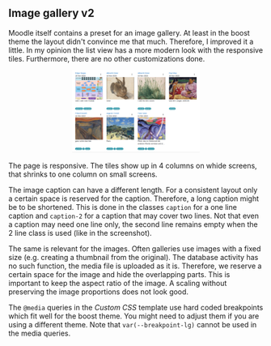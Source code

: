 ## Image gallery v2

Moodle itself contains a preset for an image gallery. At least in the boost
theme the layout didn't convince me that much. Therefore, I improved it a little.
In my opinion the list view has a more modern look with the responsive tiles.
Furthermore, there are no other customizations done.

<div style="margin: 0 25%">

![Screenshot](gallery_improved.png)

</div>

The page is responsive. The tiles show up in 4 columns on whide screens, that
shrinks to one column on small screens.

The image caption can have a different length. For a consistent layout only a certain
space is reserved for the caption. Therefore, a long caption might be to be shortened.
This is done in the classes `caption` for a one line caption and `caption-2` for
a caption that may cover two lines. Not that even a caption may need one line
only, the second line remains empty when the 2 line class is used (like in the
screenshot).

The same is relevant for the images. Often galleries use images with a fixed size
(e.g. creating a thumbnail from the original). The database activity has no
such function, the media file is uploaded as it is. Therefore, we reserve
a certain space for the image and hide the overlapping parts. This is important
to keep the aspect ratio of the image. A scaling without preserving the image
proportions does not look good.

The `@media` queries in the *Custom CSS* template use hard coded breakpoints
which fit well for the boost theme. You might need to adjust them if you are using
a different theme. Note that `var(--breakpoint-lg)` cannot be used in the media
queries.